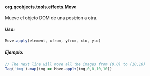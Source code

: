 #### org.qcobjects.tools.effects.Move

Mueve el objeto DOM de una posicion a otra.

##### Uso:

```javascript
Move.apply(element, xfrom, yfrom, xto, yto)
```

##### Ejemplo:

```javascript
// The next line will move all the images from (0,0) to (10,10)
Tag('img').map(img => Move.apply(img,0,0,10,10))
```
